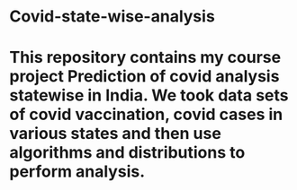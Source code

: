 # Covid-state-wise-analysis
# This repository contains my course project Prediction of covid analysis statewise in India. We took data sets of covid vaccination, covid cases in various states and then  use algorithms and distributions to perform analysis.
